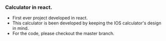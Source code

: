 ### Calculator in react.

- First ever project developed in react.
- This calculator is been developed by keeping the IOS calculator's design in mind.
- For the code, please checkout the master branch. <br /> <br />

